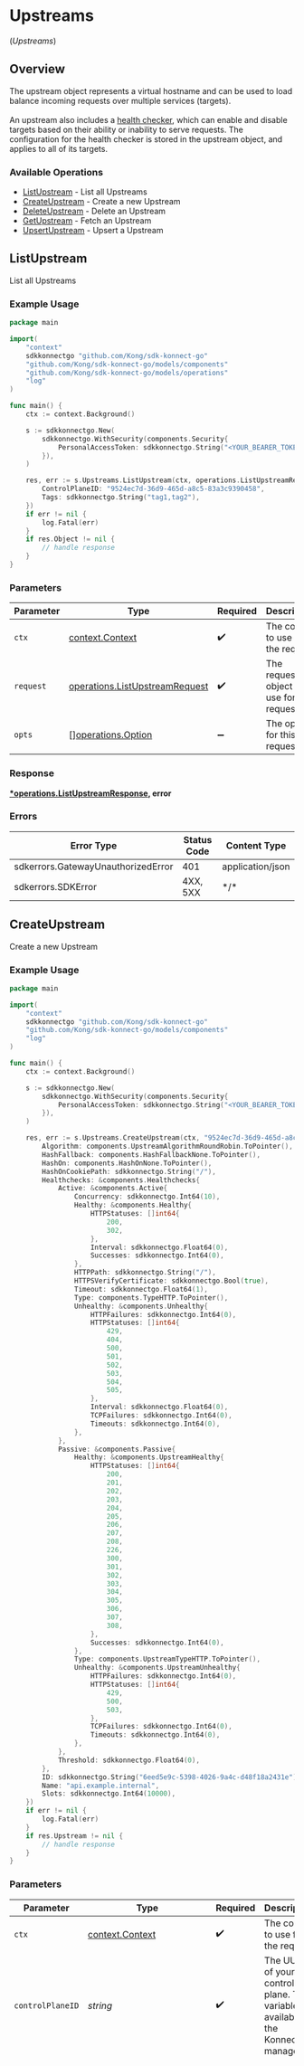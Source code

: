 # Upstreams
(*Upstreams*)

## Overview

The upstream object represents a virtual hostname and can be used to load balance incoming requests over multiple services (targets). 
<br><br>
An upstream also includes a [health checker](https://docs.konghq.com/gateway/latest/how-kong-works/health-checks/), which can enable and disable targets based on their ability or inability to serve requests. 
The configuration for the health checker is stored in the upstream object, and applies to all of its targets.

### Available Operations

* [ListUpstream](#listupstream) - List all Upstreams
* [CreateUpstream](#createupstream) - Create a new Upstream
* [DeleteUpstream](#deleteupstream) - Delete an Upstream
* [GetUpstream](#getupstream) - Fetch an Upstream
* [UpsertUpstream](#upsertupstream) - Upsert a Upstream

## ListUpstream

List all Upstreams

### Example Usage

```go
package main

import(
	"context"
	sdkkonnectgo "github.com/Kong/sdk-konnect-go"
	"github.com/Kong/sdk-konnect-go/models/components"
	"github.com/Kong/sdk-konnect-go/models/operations"
	"log"
)

func main() {
    ctx := context.Background()

    s := sdkkonnectgo.New(
        sdkkonnectgo.WithSecurity(components.Security{
            PersonalAccessToken: sdkkonnectgo.String("<YOUR_BEARER_TOKEN_HERE>"),
        }),
    )

    res, err := s.Upstreams.ListUpstream(ctx, operations.ListUpstreamRequest{
        ControlPlaneID: "9524ec7d-36d9-465d-a8c5-83a3c9390458",
        Tags: sdkkonnectgo.String("tag1,tag2"),
    })
    if err != nil {
        log.Fatal(err)
    }
    if res.Object != nil {
        // handle response
    }
}
```

### Parameters

| Parameter                                                                        | Type                                                                             | Required                                                                         | Description                                                                      |
| -------------------------------------------------------------------------------- | -------------------------------------------------------------------------------- | -------------------------------------------------------------------------------- | -------------------------------------------------------------------------------- |
| `ctx`                                                                            | [context.Context](https://pkg.go.dev/context#Context)                            | :heavy_check_mark:                                                               | The context to use for the request.                                              |
| `request`                                                                        | [operations.ListUpstreamRequest](../../models/operations/listupstreamrequest.md) | :heavy_check_mark:                                                               | The request object to use for the request.                                       |
| `opts`                                                                           | [][operations.Option](../../models/operations/option.md)                         | :heavy_minus_sign:                                                               | The options for this request.                                                    |

### Response

**[*operations.ListUpstreamResponse](../../models/operations/listupstreamresponse.md), error**

### Errors

| Error Type                         | Status Code                        | Content Type                       |
| ---------------------------------- | ---------------------------------- | ---------------------------------- |
| sdkerrors.GatewayUnauthorizedError | 401                                | application/json                   |
| sdkerrors.SDKError                 | 4XX, 5XX                           | \*/\*                              |

## CreateUpstream

Create a new Upstream

### Example Usage

```go
package main

import(
	"context"
	sdkkonnectgo "github.com/Kong/sdk-konnect-go"
	"github.com/Kong/sdk-konnect-go/models/components"
	"log"
)

func main() {
    ctx := context.Background()

    s := sdkkonnectgo.New(
        sdkkonnectgo.WithSecurity(components.Security{
            PersonalAccessToken: sdkkonnectgo.String("<YOUR_BEARER_TOKEN_HERE>"),
        }),
    )

    res, err := s.Upstreams.CreateUpstream(ctx, "9524ec7d-36d9-465d-a8c5-83a3c9390458", components.UpstreamInput{
        Algorithm: components.UpstreamAlgorithmRoundRobin.ToPointer(),
        HashFallback: components.HashFallbackNone.ToPointer(),
        HashOn: components.HashOnNone.ToPointer(),
        HashOnCookiePath: sdkkonnectgo.String("/"),
        Healthchecks: &components.Healthchecks{
            Active: &components.Active{
                Concurrency: sdkkonnectgo.Int64(10),
                Healthy: &components.Healthy{
                    HTTPStatuses: []int64{
                        200,
                        302,
                    },
                    Interval: sdkkonnectgo.Float64(0),
                    Successes: sdkkonnectgo.Int64(0),
                },
                HTTPPath: sdkkonnectgo.String("/"),
                HTTPSVerifyCertificate: sdkkonnectgo.Bool(true),
                Timeout: sdkkonnectgo.Float64(1),
                Type: components.TypeHTTP.ToPointer(),
                Unhealthy: &components.Unhealthy{
                    HTTPFailures: sdkkonnectgo.Int64(0),
                    HTTPStatuses: []int64{
                        429,
                        404,
                        500,
                        501,
                        502,
                        503,
                        504,
                        505,
                    },
                    Interval: sdkkonnectgo.Float64(0),
                    TCPFailures: sdkkonnectgo.Int64(0),
                    Timeouts: sdkkonnectgo.Int64(0),
                },
            },
            Passive: &components.Passive{
                Healthy: &components.UpstreamHealthy{
                    HTTPStatuses: []int64{
                        200,
                        201,
                        202,
                        203,
                        204,
                        205,
                        206,
                        207,
                        208,
                        226,
                        300,
                        301,
                        302,
                        303,
                        304,
                        305,
                        306,
                        307,
                        308,
                    },
                    Successes: sdkkonnectgo.Int64(0),
                },
                Type: components.UpstreamTypeHTTP.ToPointer(),
                Unhealthy: &components.UpstreamUnhealthy{
                    HTTPFailures: sdkkonnectgo.Int64(0),
                    HTTPStatuses: []int64{
                        429,
                        500,
                        503,
                    },
                    TCPFailures: sdkkonnectgo.Int64(0),
                    Timeouts: sdkkonnectgo.Int64(0),
                },
            },
            Threshold: sdkkonnectgo.Float64(0),
        },
        ID: sdkkonnectgo.String("6eed5e9c-5398-4026-9a4c-d48f18a2431e"),
        Name: "api.example.internal",
        Slots: sdkkonnectgo.Int64(10000),
    })
    if err != nil {
        log.Fatal(err)
    }
    if res.Upstream != nil {
        // handle response
    }
}
```

### Parameters

| Parameter                                                                                                                                                                                                                                                                                                                                                                                                                                                                                                                                                                                                                                                                                                                                                                                                                                                                                | Type                                                                                                                                                                                                                                                                                                                                                                                                                                                                                                                                                                                                                                                                                                                                                                                                                                                                                     | Required                                                                                                                                                                                                                                                                                                                                                                                                                                                                                                                                                                                                                                                                                                                                                                                                                                                                                 | Description                                                                                                                                                                                                                                                                                                                                                                                                                                                                                                                                                                                                                                                                                                                                                                                                                                                                              | Example                                                                                                                                                                                                                                                                                                                                                                                                                                                                                                                                                                                                                                                                                                                                                                                                                                                                                  |
| ---------------------------------------------------------------------------------------------------------------------------------------------------------------------------------------------------------------------------------------------------------------------------------------------------------------------------------------------------------------------------------------------------------------------------------------------------------------------------------------------------------------------------------------------------------------------------------------------------------------------------------------------------------------------------------------------------------------------------------------------------------------------------------------------------------------------------------------------------------------------------------------- | ---------------------------------------------------------------------------------------------------------------------------------------------------------------------------------------------------------------------------------------------------------------------------------------------------------------------------------------------------------------------------------------------------------------------------------------------------------------------------------------------------------------------------------------------------------------------------------------------------------------------------------------------------------------------------------------------------------------------------------------------------------------------------------------------------------------------------------------------------------------------------------------- | ---------------------------------------------------------------------------------------------------------------------------------------------------------------------------------------------------------------------------------------------------------------------------------------------------------------------------------------------------------------------------------------------------------------------------------------------------------------------------------------------------------------------------------------------------------------------------------------------------------------------------------------------------------------------------------------------------------------------------------------------------------------------------------------------------------------------------------------------------------------------------------------- | ---------------------------------------------------------------------------------------------------------------------------------------------------------------------------------------------------------------------------------------------------------------------------------------------------------------------------------------------------------------------------------------------------------------------------------------------------------------------------------------------------------------------------------------------------------------------------------------------------------------------------------------------------------------------------------------------------------------------------------------------------------------------------------------------------------------------------------------------------------------------------------------- | ---------------------------------------------------------------------------------------------------------------------------------------------------------------------------------------------------------------------------------------------------------------------------------------------------------------------------------------------------------------------------------------------------------------------------------------------------------------------------------------------------------------------------------------------------------------------------------------------------------------------------------------------------------------------------------------------------------------------------------------------------------------------------------------------------------------------------------------------------------------------------------------- |
| `ctx`                                                                                                                                                                                                                                                                                                                                                                                                                                                                                                                                                                                                                                                                                                                                                                                                                                                                                    | [context.Context](https://pkg.go.dev/context#Context)                                                                                                                                                                                                                                                                                                                                                                                                                                                                                                                                                                                                                                                                                                                                                                                                                                    | :heavy_check_mark:                                                                                                                                                                                                                                                                                                                                                                                                                                                                                                                                                                                                                                                                                                                                                                                                                                                                       | The context to use for the request.                                                                                                                                                                                                                                                                                                                                                                                                                                                                                                                                                                                                                                                                                                                                                                                                                                                      |                                                                                                                                                                                                                                                                                                                                                                                                                                                                                                                                                                                                                                                                                                                                                                                                                                                                                          |
| `controlPlaneID`                                                                                                                                                                                                                                                                                                                                                                                                                                                                                                                                                                                                                                                                                                                                                                                                                                                                         | *string*                                                                                                                                                                                                                                                                                                                                                                                                                                                                                                                                                                                                                                                                                                                                                                                                                                                                                 | :heavy_check_mark:                                                                                                                                                                                                                                                                                                                                                                                                                                                                                                                                                                                                                                                                                                                                                                                                                                                                       | The UUID of your control plane. This variable is available in the Konnect manager.                                                                                                                                                                                                                                                                                                                                                                                                                                                                                                                                                                                                                                                                                                                                                                                                       | 9524ec7d-36d9-465d-a8c5-83a3c9390458                                                                                                                                                                                                                                                                                                                                                                                                                                                                                                                                                                                                                                                                                                                                                                                                                                                     |
| `upstream`                                                                                                                                                                                                                                                                                                                                                                                                                                                                                                                                                                                                                                                                                                                                                                                                                                                                               | [components.UpstreamInput](../../models/components/upstreaminput.md)                                                                                                                                                                                                                                                                                                                                                                                                                                                                                                                                                                                                                                                                                                                                                                                                                     | :heavy_check_mark:                                                                                                                                                                                                                                                                                                                                                                                                                                                                                                                                                                                                                                                                                                                                                                                                                                                                       | Description of the new Upstream for creation                                                                                                                                                                                                                                                                                                                                                                                                                                                                                                                                                                                                                                                                                                                                                                                                                                             | {<br/>"algorithm": "round-robin",<br/>"hash_fallback": "none",<br/>"hash_on": "none",<br/>"hash_on_cookie_path": "/",<br/>"healthchecks": {<br/>"active": {<br/>"concurrency": 10,<br/>"healthy": {<br/>"http_statuses": [<br/>200,<br/>302<br/>],<br/>"interval": 0,<br/>"successes": 0<br/>},<br/>"http_path": "/",<br/>"https_verify_certificate": true,<br/>"timeout": 1,<br/>"type": "http",<br/>"unhealthy": {<br/>"http_failures": 0,<br/>"http_statuses": [<br/>429,<br/>404,<br/>500,<br/>501,<br/>502,<br/>503,<br/>504,<br/>505<br/>],<br/>"interval": 0,<br/>"tcp_failures": 0,<br/>"timeouts": 0<br/>}<br/>},<br/>"passive": {<br/>"healthy": {<br/>"http_statuses": [<br/>200,<br/>201,<br/>202,<br/>203,<br/>204,<br/>205,<br/>206,<br/>207,<br/>208,<br/>226,<br/>300,<br/>301,<br/>302,<br/>303,<br/>304,<br/>305,<br/>306,<br/>307,<br/>308<br/>],<br/>"successes": 0<br/>},<br/>"type": "http",<br/>"unhealthy": {<br/>"http_failures": 0,<br/>"http_statuses": [<br/>429,<br/>500,<br/>503<br/>],<br/>"tcp_failures": 0,<br/>"timeouts": 0<br/>}<br/>},<br/>"threshold": 0<br/>},<br/>"id": "6eed5e9c-5398-4026-9a4c-d48f18a2431e",<br/>"name": "api.example.internal",<br/>"slots": 10000<br/>} |
| `opts`                                                                                                                                                                                                                                                                                                                                                                                                                                                                                                                                                                                                                                                                                                                                                                                                                                                                                   | [][operations.Option](../../models/operations/option.md)                                                                                                                                                                                                                                                                                                                                                                                                                                                                                                                                                                                                                                                                                                                                                                                                                                 | :heavy_minus_sign:                                                                                                                                                                                                                                                                                                                                                                                                                                                                                                                                                                                                                                                                                                                                                                                                                                                                       | The options for this request.                                                                                                                                                                                                                                                                                                                                                                                                                                                                                                                                                                                                                                                                                                                                                                                                                                                            |                                                                                                                                                                                                                                                                                                                                                                                                                                                                                                                                                                                                                                                                                                                                                                                                                                                                                          |

### Response

**[*operations.CreateUpstreamResponse](../../models/operations/createupstreamresponse.md), error**

### Errors

| Error Type                         | Status Code                        | Content Type                       |
| ---------------------------------- | ---------------------------------- | ---------------------------------- |
| sdkerrors.GatewayUnauthorizedError | 401                                | application/json                   |
| sdkerrors.SDKError                 | 4XX, 5XX                           | \*/\*                              |

## DeleteUpstream

Delete an Upstream

### Example Usage

```go
package main

import(
	"context"
	sdkkonnectgo "github.com/Kong/sdk-konnect-go"
	"github.com/Kong/sdk-konnect-go/models/components"
	"log"
)

func main() {
    ctx := context.Background()

    s := sdkkonnectgo.New(
        sdkkonnectgo.WithSecurity(components.Security{
            PersonalAccessToken: sdkkonnectgo.String("<YOUR_BEARER_TOKEN_HERE>"),
        }),
    )

    res, err := s.Upstreams.DeleteUpstream(ctx, "9524ec7d-36d9-465d-a8c5-83a3c9390458", "426d620c-7058-4ae6-aacc-f85a3204a2c5")
    if err != nil {
        log.Fatal(err)
    }
    if res != nil {
        // handle response
    }
}
```

### Parameters

| Parameter                                                                          | Type                                                                               | Required                                                                           | Description                                                                        | Example                                                                            |
| ---------------------------------------------------------------------------------- | ---------------------------------------------------------------------------------- | ---------------------------------------------------------------------------------- | ---------------------------------------------------------------------------------- | ---------------------------------------------------------------------------------- |
| `ctx`                                                                              | [context.Context](https://pkg.go.dev/context#Context)                              | :heavy_check_mark:                                                                 | The context to use for the request.                                                |                                                                                    |
| `controlPlaneID`                                                                   | *string*                                                                           | :heavy_check_mark:                                                                 | The UUID of your control plane. This variable is available in the Konnect manager. | 9524ec7d-36d9-465d-a8c5-83a3c9390458                                               |
| `upstreamID`                                                                       | *string*                                                                           | :heavy_check_mark:                                                                 | ID of the Upstream to lookup                                                       | 426d620c-7058-4ae6-aacc-f85a3204a2c5                                               |
| `opts`                                                                             | [][operations.Option](../../models/operations/option.md)                           | :heavy_minus_sign:                                                                 | The options for this request.                                                      |                                                                                    |

### Response

**[*operations.DeleteUpstreamResponse](../../models/operations/deleteupstreamresponse.md), error**

### Errors

| Error Type                         | Status Code                        | Content Type                       |
| ---------------------------------- | ---------------------------------- | ---------------------------------- |
| sdkerrors.GatewayUnauthorizedError | 401                                | application/json                   |
| sdkerrors.SDKError                 | 4XX, 5XX                           | \*/\*                              |

## GetUpstream

Get an Upstream using ID or name.

### Example Usage

```go
package main

import(
	"context"
	sdkkonnectgo "github.com/Kong/sdk-konnect-go"
	"github.com/Kong/sdk-konnect-go/models/components"
	"log"
)

func main() {
    ctx := context.Background()

    s := sdkkonnectgo.New(
        sdkkonnectgo.WithSecurity(components.Security{
            PersonalAccessToken: sdkkonnectgo.String("<YOUR_BEARER_TOKEN_HERE>"),
        }),
    )

    res, err := s.Upstreams.GetUpstream(ctx, "426d620c-7058-4ae6-aacc-f85a3204a2c5", "9524ec7d-36d9-465d-a8c5-83a3c9390458")
    if err != nil {
        log.Fatal(err)
    }
    if res.Upstream != nil {
        // handle response
    }
}
```

### Parameters

| Parameter                                                                          | Type                                                                               | Required                                                                           | Description                                                                        | Example                                                                            |
| ---------------------------------------------------------------------------------- | ---------------------------------------------------------------------------------- | ---------------------------------------------------------------------------------- | ---------------------------------------------------------------------------------- | ---------------------------------------------------------------------------------- |
| `ctx`                                                                              | [context.Context](https://pkg.go.dev/context#Context)                              | :heavy_check_mark:                                                                 | The context to use for the request.                                                |                                                                                    |
| `upstreamID`                                                                       | *string*                                                                           | :heavy_check_mark:                                                                 | ID of the Upstream to lookup                                                       | 426d620c-7058-4ae6-aacc-f85a3204a2c5                                               |
| `controlPlaneID`                                                                   | *string*                                                                           | :heavy_check_mark:                                                                 | The UUID of your control plane. This variable is available in the Konnect manager. | 9524ec7d-36d9-465d-a8c5-83a3c9390458                                               |
| `opts`                                                                             | [][operations.Option](../../models/operations/option.md)                           | :heavy_minus_sign:                                                                 | The options for this request.                                                      |                                                                                    |

### Response

**[*operations.GetUpstreamResponse](../../models/operations/getupstreamresponse.md), error**

### Errors

| Error Type                         | Status Code                        | Content Type                       |
| ---------------------------------- | ---------------------------------- | ---------------------------------- |
| sdkerrors.GatewayUnauthorizedError | 401                                | application/json                   |
| sdkerrors.SDKError                 | 4XX, 5XX                           | \*/\*                              |

## UpsertUpstream

Create or Update Upstream using ID or name.

### Example Usage

```go
package main

import(
	"context"
	sdkkonnectgo "github.com/Kong/sdk-konnect-go"
	"github.com/Kong/sdk-konnect-go/models/components"
	"github.com/Kong/sdk-konnect-go/models/operations"
	"log"
)

func main() {
    ctx := context.Background()

    s := sdkkonnectgo.New(
        sdkkonnectgo.WithSecurity(components.Security{
            PersonalAccessToken: sdkkonnectgo.String("<YOUR_BEARER_TOKEN_HERE>"),
        }),
    )

    res, err := s.Upstreams.UpsertUpstream(ctx, operations.UpsertUpstreamRequest{
        UpstreamID: "426d620c-7058-4ae6-aacc-f85a3204a2c5",
        ControlPlaneID: "9524ec7d-36d9-465d-a8c5-83a3c9390458",
        Upstream: components.UpstreamInput{
            Algorithm: components.UpstreamAlgorithmRoundRobin.ToPointer(),
            HashFallback: components.HashFallbackNone.ToPointer(),
            HashOn: components.HashOnNone.ToPointer(),
            HashOnCookiePath: sdkkonnectgo.String("/"),
            Healthchecks: &components.Healthchecks{
                Active: &components.Active{
                    Concurrency: sdkkonnectgo.Int64(10),
                    Healthy: &components.Healthy{
                        HTTPStatuses: []int64{
                            200,
                            302,
                        },
                        Interval: sdkkonnectgo.Float64(0),
                        Successes: sdkkonnectgo.Int64(0),
                    },
                    HTTPPath: sdkkonnectgo.String("/"),
                    HTTPSVerifyCertificate: sdkkonnectgo.Bool(true),
                    Timeout: sdkkonnectgo.Float64(1),
                    Type: components.TypeHTTP.ToPointer(),
                    Unhealthy: &components.Unhealthy{
                        HTTPFailures: sdkkonnectgo.Int64(0),
                        HTTPStatuses: []int64{
                            429,
                            404,
                            500,
                            501,
                            502,
                            503,
                            504,
                            505,
                        },
                        Interval: sdkkonnectgo.Float64(0),
                        TCPFailures: sdkkonnectgo.Int64(0),
                        Timeouts: sdkkonnectgo.Int64(0),
                    },
                },
                Passive: &components.Passive{
                    Healthy: &components.UpstreamHealthy{
                        HTTPStatuses: []int64{
                            200,
                            201,
                            202,
                            203,
                            204,
                            205,
                            206,
                            207,
                            208,
                            226,
                            300,
                            301,
                            302,
                            303,
                            304,
                            305,
                            306,
                            307,
                            308,
                        },
                        Successes: sdkkonnectgo.Int64(0),
                    },
                    Type: components.UpstreamTypeHTTP.ToPointer(),
                    Unhealthy: &components.UpstreamUnhealthy{
                        HTTPFailures: sdkkonnectgo.Int64(0),
                        HTTPStatuses: []int64{
                            429,
                            500,
                            503,
                        },
                        TCPFailures: sdkkonnectgo.Int64(0),
                        Timeouts: sdkkonnectgo.Int64(0),
                    },
                },
                Threshold: sdkkonnectgo.Float64(0),
            },
            ID: sdkkonnectgo.String("6eed5e9c-5398-4026-9a4c-d48f18a2431e"),
            Name: "api.example.internal",
            Slots: sdkkonnectgo.Int64(10000),
        },
    })
    if err != nil {
        log.Fatal(err)
    }
    if res.Upstream != nil {
        // handle response
    }
}
```

### Parameters

| Parameter                                                                            | Type                                                                                 | Required                                                                             | Description                                                                          |
| ------------------------------------------------------------------------------------ | ------------------------------------------------------------------------------------ | ------------------------------------------------------------------------------------ | ------------------------------------------------------------------------------------ |
| `ctx`                                                                                | [context.Context](https://pkg.go.dev/context#Context)                                | :heavy_check_mark:                                                                   | The context to use for the request.                                                  |
| `request`                                                                            | [operations.UpsertUpstreamRequest](../../models/operations/upsertupstreamrequest.md) | :heavy_check_mark:                                                                   | The request object to use for the request.                                           |
| `opts`                                                                               | [][operations.Option](../../models/operations/option.md)                             | :heavy_minus_sign:                                                                   | The options for this request.                                                        |

### Response

**[*operations.UpsertUpstreamResponse](../../models/operations/upsertupstreamresponse.md), error**

### Errors

| Error Type                         | Status Code                        | Content Type                       |
| ---------------------------------- | ---------------------------------- | ---------------------------------- |
| sdkerrors.GatewayUnauthorizedError | 401                                | application/json                   |
| sdkerrors.SDKError                 | 4XX, 5XX                           | \*/\*                              |
